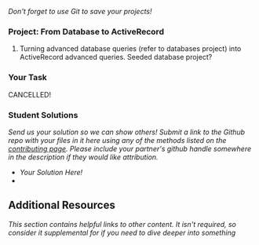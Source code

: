 *Don't forget to use Git to save your projects!*

### Project: From Database to ActiveRecord

  1. Turning advanced database queries (refer to databases project) into ActiveRecord advanced queries.  Seeded database project?

### Your Task

CANCELLED!

### Student Solutions

*Send us your solution so we can show others! Submit a link to the Github repo with your files in it here using any of the methods listed on the [contributing page](http://github.com/TheOdinProject/curriculum/blob/master/contributing.md).  Please include your partner's github handle somewhere in the description if they would like attribution.*

* *Your Solution Here!*
*

## Additional Resources

*This section contains helpful links to other content. It isn't required, so consider it supplemental for if you need to dive deeper into something*
